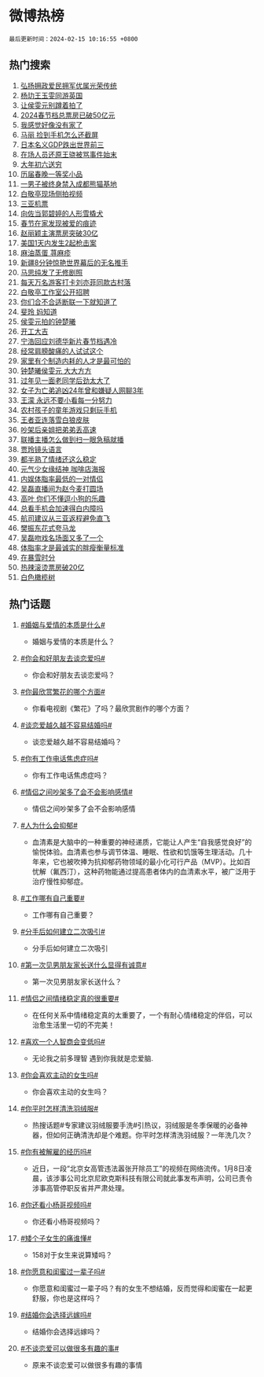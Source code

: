 # 微博热榜

`最后更新时间：2024-02-15 10:16:55 +0800`

## 热门搜索

1. [弘扬拥政爱民拥军优属光荣传统](https://m.weibo.cn/search?containerid=100103type%3D1%26t%3D10%26q%3D%23%E5%BC%98%E6%89%AC%E6%8B%A5%E6%94%BF%E7%88%B1%E6%B0%91%E6%8B%A5%E5%86%9B%E4%BC%98%E5%B1%9E%E5%85%89%E8%8D%A3%E4%BC%A0%E7%BB%9F%23&stream_entry_id=51&isnewpage=1&extparam=seat%3D1%26pos%3D0%26dgr%3D0%26filter_type%3Drealtimehot%26c_type%3D51%26stream_entry_id%3D51%26cate%3D10103%26q%3D%2523%25E5%25BC%2598%25E6%2589%25AC%25E6%258B%25A5%25E6%2594%25BF%25E7%2588%25B1%25E6%25B0%2591%25E6%258B%25A5%25E5%2586%259B%25E4%25BC%2598%25E5%25B1%259E%25E5%2585%2589%25E8%258D%25A3%25E4%25BC%25A0%25E7%25BB%259F%2523%26display_time%3D1707963414%26pre_seqid%3D170796341399600381122)
1. [杨玏王玉雯同游英国](https://m.weibo.cn/search?containerid=100103type%3D1%26t%3D10%26q%3D%23%E6%9D%A8%E7%8E%8F%E7%8E%8B%E7%8E%89%E9%9B%AF%E5%90%8C%E6%B8%B8%E8%8B%B1%E5%9B%BD%23&stream_entry_id=31&isnewpage=1&extparam=seat%3D1%26band_rank%3D1%26filter_type%3Drealtimehot%26c_type%3D31%26realpos%3D1%26cate%3D5001%26lcate%3D5001%26flag%3D1%26dgr%3D0%26q%3D%2523%25E6%259D%25A8%25E7%258E%258F%25E7%258E%258B%25E7%258E%2589%25E9%259B%25AF%25E5%2590%258C%25E6%25B8%25B8%25E8%258B%25B1%25E5%259B%25BD%2523%26stream_entry_id%3D31%26pos%3D0%26display_time%3D1707963414%26pre_seqid%3D170796341399600381122)
1. [让侯雯元别蹲着拍了](https://m.weibo.cn/search?containerid=100103type%3D1%26t%3D10%26q%3D%23%E8%AE%A9%E4%BE%AF%E9%9B%AF%E5%85%83%E5%88%AB%E8%B9%B2%E7%9D%80%E6%8B%8D%E4%BA%86%23&stream_entry_id=31&isnewpage=1&extparam=seat%3D1%26band_rank%3D2%26filter_type%3Drealtimehot%26c_type%3D31%26realpos%3D2%26cate%3D5001%26lcate%3D5001%26flag%3D2%26dgr%3D0%26q%3D%2523%25E8%25AE%25A9%25E4%25BE%25AF%25E9%259B%25AF%25E5%2585%2583%25E5%2588%25AB%25E8%25B9%25B2%25E7%259D%2580%25E6%258B%258D%25E4%25BA%2586%2523%26stream_entry_id%3D31%26pos%3D1%26display_time%3D1707963414%26pre_seqid%3D170796341399600381122)
1. [2024春节档总票房已破50亿元](https://m.weibo.cn/search?containerid=100103type%3D1%26t%3D10%26q%3D%232024%E6%98%A5%E8%8A%82%E6%A1%A3%E6%80%BB%E7%A5%A8%E6%88%BF%E5%B7%B2%E7%A0%B450%E4%BA%BF%E5%85%83%23&stream_entry_id=31&isnewpage=1&extparam=seat%3D1%26band_rank%3D3%26filter_type%3Drealtimehot%26c_type%3D31%26realpos%3D3%26cate%3D5001%26lcate%3D5001%26flag%3D0%26dgr%3D0%26q%3D%25232024%25E6%2598%25A5%25E8%258A%2582%25E6%25A1%25A3%25E6%2580%25BB%25E7%25A5%25A8%25E6%2588%25BF%25E5%25B7%25B2%25E7%25A0%25B450%25E4%25BA%25BF%25E5%2585%2583%2523%26stream_entry_id%3D31%26pos%3D2%26display_time%3D1707963414%26pre_seqid%3D170796341399600381122)
1. [我感觉好像没有家了](https://m.weibo.cn/search?containerid=100103type%3D1%26t%3D10%26q%3D%23%E6%88%91%E6%84%9F%E8%A7%89%E5%A5%BD%E5%83%8F%E6%B2%A1%E6%9C%89%E5%AE%B6%E4%BA%86%23&stream_entry_id=31&isnewpage=1&extparam=seat%3D1%26band_rank%3D4%26filter_type%3Drealtimehot%26c_type%3D31%26realpos%3D4%26cate%3D5001%26lcate%3D5001%26flag%3D1%26dgr%3D0%26q%3D%2523%25E6%2588%2591%25E6%2584%259F%25E8%25A7%2589%25E5%25A5%25BD%25E5%2583%258F%25E6%25B2%25A1%25E6%259C%2589%25E5%25AE%25B6%25E4%25BA%2586%2523%26stream_entry_id%3D31%26pos%3D3%26display_time%3D1707963414%26pre_seqid%3D170796341399600381122)
1. [马丽 捡到手机怎么还截屏](https://m.weibo.cn/search?containerid=100103type%3D1%26t%3D10%26q%3D%E9%A9%AC%E4%B8%BD+%E6%8D%A1%E5%88%B0%E6%89%8B%E6%9C%BA%E6%80%8E%E4%B9%88%E8%BF%98%E6%88%AA%E5%B1%8F&stream_entry_id=31&isnewpage=1&extparam=seat%3D1%26band_rank%3D5%26filter_type%3Drealtimehot%26c_type%3D31%26realpos%3D5%26cate%3D5001%26lcate%3D5001%26flag%3D1%26dgr%3D0%26q%3D%25E9%25A9%25AC%25E4%25B8%25BD%2520%25E6%258D%25A1%25E5%2588%25B0%25E6%2589%258B%25E6%259C%25BA%25E6%2580%258E%25E4%25B9%2588%25E8%25BF%2598%25E6%2588%25AA%25E5%25B1%258F%26stream_entry_id%3D31%26pos%3D4%26display_time%3D1707963414%26pre_seqid%3D170796341399600381122)
1. [日本名义GDP跌出世界前三](https://m.weibo.cn/search?containerid=100103type%3D1%26t%3D10%26q%3D%23%E6%97%A5%E6%9C%AC%E5%90%8D%E4%B9%89GDP%E8%B7%8C%E5%87%BA%E4%B8%96%E7%95%8C%E5%89%8D%E4%B8%89%23&stream_entry_id=31&isnewpage=1&extparam=seat%3D1%26band_rank%3D6%26filter_type%3Drealtimehot%26c_type%3D31%26realpos%3D6%26cate%3D5001%26lcate%3D5001%26flag%3D1%26dgr%3D0%26q%3D%2523%25E6%2597%25A5%25E6%259C%25AC%25E5%2590%258D%25E4%25B9%2589GDP%25E8%25B7%258C%25E5%2587%25BA%25E4%25B8%2596%25E7%2595%258C%25E5%2589%258D%25E4%25B8%2589%2523%26stream_entry_id%3D31%26pos%3D5%26display_time%3D1707963414%26pre_seqid%3D170796341399600381122)
1. [在场人员还原王骁被骂事件始末](https://m.weibo.cn/search?containerid=100103type%3D1%26t%3D10%26q%3D%23%E5%9C%A8%E5%9C%BA%E4%BA%BA%E5%91%98%E8%BF%98%E5%8E%9F%E7%8E%8B%E9%AA%81%E8%A2%AB%E9%AA%82%E4%BA%8B%E4%BB%B6%E5%A7%8B%E6%9C%AB%23&stream_entry_id=31&isnewpage=1&extparam=seat%3D1%26band_rank%3D7%26filter_type%3Drealtimehot%26c_type%3D31%26realpos%3D7%26cate%3D5001%26lcate%3D5001%26flag%3D2%26dgr%3D0%26q%3D%2523%25E5%259C%25A8%25E5%259C%25BA%25E4%25BA%25BA%25E5%2591%2598%25E8%25BF%2598%25E5%258E%259F%25E7%258E%258B%25E9%25AA%2581%25E8%25A2%25AB%25E9%25AA%2582%25E4%25BA%258B%25E4%25BB%25B6%25E5%25A7%258B%25E6%259C%25AB%2523%26stream_entry_id%3D31%26pos%3D6%26display_time%3D1707963414%26pre_seqid%3D170796341399600381122)
1. [大年初六送穷](https://m.weibo.cn/search?containerid=100103type%3D1%26t%3D10%26q%3D%E5%A4%A7%E5%B9%B4%E5%88%9D%E5%85%AD%E9%80%81%E7%A9%B7&stream_entry_id=31&isnewpage=1&extparam=seat%3D1%26band_rank%3D8%26filter_type%3Drealtimehot%26c_type%3D31%26realpos%3D8%26cate%3D5001%26lcate%3D5001%26flag%3D16%26dgr%3D0%26q%3D%25E5%25A4%25A7%25E5%25B9%25B4%25E5%2588%259D%25E5%2585%25AD%25E9%2580%2581%25E7%25A9%25B7%26stream_entry_id%3D31%26pos%3D7%26display_time%3D1707963414%26pre_seqid%3D170796341399600381122)
1. [历届春晚一等奖小品](https://m.weibo.cn/search?containerid=100103type%3D1%26t%3D10%26q%3D%E5%8E%86%E5%B1%8A%E6%98%A5%E6%99%9A%E4%B8%80%E7%AD%89%E5%A5%96%E5%B0%8F%E5%93%81&stream_entry_id=31&isnewpage=1&extparam=seat%3D1%26band_rank%3D9%26filter_type%3Drealtimehot%26c_type%3D31%26realpos%3D9%26cate%3D5001%26lcate%3D5001%26flag%3D1%26dgr%3D0%26q%3D%25E5%258E%2586%25E5%25B1%258A%25E6%2598%25A5%25E6%2599%259A%25E4%25B8%2580%25E7%25AD%2589%25E5%25A5%2596%25E5%25B0%258F%25E5%2593%2581%26stream_entry_id%3D31%26pos%3D8%26display_time%3D1707963414%26pre_seqid%3D170796341399600381122)
1. [一男子被终身禁入成都熊猫基地](https://m.weibo.cn/search?containerid=100103type%3D1%26t%3D10%26q%3D%23%E4%B8%80%E7%94%B7%E5%AD%90%E8%A2%AB%E7%BB%88%E8%BA%AB%E7%A6%81%E5%85%A5%E6%88%90%E9%83%BD%E7%86%8A%E7%8C%AB%E5%9F%BA%E5%9C%B0%23&stream_entry_id=31&isnewpage=1&extparam=seat%3D1%26band_rank%3D10%26filter_type%3Drealtimehot%26c_type%3D31%26realpos%3D10%26cate%3D5001%26lcate%3D5001%26flag%3D2%26dgr%3D0%26q%3D%2523%25E4%25B8%2580%25E7%2594%25B7%25E5%25AD%2590%25E8%25A2%25AB%25E7%25BB%2588%25E8%25BA%25AB%25E7%25A6%2581%25E5%2585%25A5%25E6%2588%2590%25E9%2583%25BD%25E7%2586%258A%25E7%258C%25AB%25E5%259F%25BA%25E5%259C%25B0%2523%26stream_entry_id%3D31%26pos%3D9%26display_time%3D1707963414%26pre_seqid%3D170796341399600381122)
1. [白敬亭现场侧拍视频](https://m.weibo.cn/search?containerid=100103type%3D1%26t%3D10%26q%3D%E7%99%BD%E6%95%AC%E4%BA%AD%E7%8E%B0%E5%9C%BA%E4%BE%A7%E6%8B%8D%E8%A7%86%E9%A2%91&stream_entry_id=31&isnewpage=1&extparam=seat%3D1%26band_rank%3D11%26filter_type%3Drealtimehot%26c_type%3D31%26realpos%3D11%26cate%3D5001%26lcate%3D5001%26flag%3D2%26dgr%3D0%26q%3D%25E7%2599%25BD%25E6%2595%25AC%25E4%25BA%25AD%25E7%258E%25B0%25E5%259C%25BA%25E4%25BE%25A7%25E6%258B%258D%25E8%25A7%2586%25E9%25A2%2591%26stream_entry_id%3D31%26pos%3D10%26display_time%3D1707963414%26pre_seqid%3D170796341399600381122)
1. [三亚机票](https://m.weibo.cn/search?containerid=100103type%3D1%26t%3D10%26q%3D%E4%B8%89%E4%BA%9A%E6%9C%BA%E7%A5%A8&stream_entry_id=31&isnewpage=1&extparam=seat%3D1%26band_rank%3D12%26filter_type%3Drealtimehot%26c_type%3D31%26realpos%3D12%26cate%3D5001%26lcate%3D5001%26flag%3D0%26dgr%3D0%26q%3D%25E4%25B8%2589%25E4%25BA%259A%25E6%259C%25BA%25E7%25A5%25A8%26stream_entry_id%3D31%26pos%3D11%26display_time%3D1707963414%26pre_seqid%3D170796341399600381122)
1. [向佐当郭碧婷的人形雪橇犬](https://m.weibo.cn/search?containerid=100103type%3D1%26t%3D10%26q%3D%23%E5%90%91%E4%BD%90%E5%BD%93%E9%83%AD%E7%A2%A7%E5%A9%B7%E7%9A%84%E4%BA%BA%E5%BD%A2%E9%9B%AA%E6%A9%87%E7%8A%AC%23&stream_entry_id=31&isnewpage=1&extparam=seat%3D1%26band_rank%3D13%26filter_type%3Drealtimehot%26c_type%3D31%26realpos%3D13%26cate%3D5001%26lcate%3D5001%26flag%3D1%26dgr%3D0%26q%3D%2523%25E5%2590%2591%25E4%25BD%2590%25E5%25BD%2593%25E9%2583%25AD%25E7%25A2%25A7%25E5%25A9%25B7%25E7%259A%2584%25E4%25BA%25BA%25E5%25BD%25A2%25E9%259B%25AA%25E6%25A9%2587%25E7%258A%25AC%2523%26stream_entry_id%3D31%26pos%3D12%26display_time%3D1707963414%26pre_seqid%3D170796341399600381122)
1. [春节在家发现被爱的痕迹](https://m.weibo.cn/search?containerid=100103type%3D1%26t%3D10%26q%3D%23%E6%98%A5%E8%8A%82%E5%9C%A8%E5%AE%B6%E5%8F%91%E7%8E%B0%E8%A2%AB%E7%88%B1%E7%9A%84%E7%97%95%E8%BF%B9%23&stream_entry_id=31&isnewpage=1&extparam=seat%3D1%26band_rank%3D14%26filter_type%3Drealtimehot%26c_type%3D31%26realpos%3D14%26cate%3D5001%26lcate%3D5001%26flag%3D1%26dgr%3D0%26q%3D%2523%25E6%2598%25A5%25E8%258A%2582%25E5%259C%25A8%25E5%25AE%25B6%25E5%258F%2591%25E7%258E%25B0%25E8%25A2%25AB%25E7%2588%25B1%25E7%259A%2584%25E7%2597%2595%25E8%25BF%25B9%2523%26stream_entry_id%3D31%26pos%3D13%26display_time%3D1707963414%26pre_seqid%3D170796341399600381122)
1. [赵丽颖主演票房突破30亿](https://m.weibo.cn/search?containerid=100103type%3D1%26t%3D10%26q%3D%23%E8%B5%B5%E4%B8%BD%E9%A2%96%E4%B8%BB%E6%BC%94%E7%A5%A8%E6%88%BF%E7%AA%81%E7%A0%B430%E4%BA%BF%23&stream_entry_id=31&isnewpage=1&extparam=seat%3D1%26band_rank%3D15%26filter_type%3Drealtimehot%26c_type%3D31%26realpos%3D15%26cate%3D5001%26lcate%3D5001%26flag%3D0%26dgr%3D0%26q%3D%2523%25E8%25B5%25B5%25E4%25B8%25BD%25E9%25A2%2596%25E4%25B8%25BB%25E6%25BC%2594%25E7%25A5%25A8%25E6%2588%25BF%25E7%25AA%2581%25E7%25A0%25B430%25E4%25BA%25BF%2523%26stream_entry_id%3D31%26pos%3D14%26display_time%3D1707963414%26pre_seqid%3D170796341399600381122)
1. [美国1天内发生2起枪击案](https://m.weibo.cn/search?containerid=100103type%3D1%26t%3D10%26q%3D%23%E7%BE%8E%E5%9B%BD1%E5%A4%A9%E5%86%85%E5%8F%91%E7%94%9F2%E8%B5%B7%E6%9E%AA%E5%87%BB%E6%A1%88%23&stream_entry_id=31&isnewpage=1&extparam=seat%3D1%26band_rank%3D16%26filter_type%3Drealtimehot%26c_type%3D31%26realpos%3D16%26cate%3D5001%26lcate%3D5001%26flag%3D0%26dgr%3D0%26q%3D%2523%25E7%25BE%258E%25E5%259B%25BD1%25E5%25A4%25A9%25E5%2586%2585%25E5%258F%2591%25E7%2594%259F2%25E8%25B5%25B7%25E6%259E%25AA%25E5%2587%25BB%25E6%25A1%2588%2523%26stream_entry_id%3D31%26pos%3D15%26display_time%3D1707963414%26pre_seqid%3D170796341399600381122)
1. [麻油蒸蛋 荨麻疹](https://m.weibo.cn/search?containerid=100103type%3D1%26t%3D10%26q%3D%E9%BA%BB%E6%B2%B9%E8%92%B8%E8%9B%8B+%E8%8D%A8%E9%BA%BB%E7%96%B9&stream_entry_id=31&isnewpage=1&extparam=seat%3D1%26band_rank%3D17%26filter_type%3Drealtimehot%26c_type%3D31%26realpos%3D17%26cate%3D5001%26lcate%3D5001%26flag%3D0%26dgr%3D0%26q%3D%25E9%25BA%25BB%25E6%25B2%25B9%25E8%2592%25B8%25E8%259B%258B%2520%25E8%258D%25A8%25E9%25BA%25BB%25E7%2596%25B9%26stream_entry_id%3D31%26pos%3D16%26display_time%3D1707963414%26pre_seqid%3D170796341399600381122)
1. [新疆8分钟惊艳世界幕后的无名推手](https://m.weibo.cn/search?containerid=100103type%3D1%26t%3D10%26q%3D%23%E6%96%B0%E7%96%868%E5%88%86%E9%92%9F%E6%83%8A%E8%89%B3%E4%B8%96%E7%95%8C%E5%B9%95%E5%90%8E%E7%9A%84%E6%97%A0%E5%90%8D%E6%8E%A8%E6%89%8B%23&stream_entry_id=31&isnewpage=1&extparam=seat%3D1%26band_rank%3D18%26filter_type%3Drealtimehot%26c_type%3D31%26realpos%3D18%26cate%3D5001%26lcate%3D5001%26flag%3D0%26dgr%3D0%26q%3D%2523%25E6%2596%25B0%25E7%2596%25868%25E5%2588%2586%25E9%2592%259F%25E6%2583%258A%25E8%2589%25B3%25E4%25B8%2596%25E7%2595%258C%25E5%25B9%2595%25E5%2590%258E%25E7%259A%2584%25E6%2597%25A0%25E5%2590%258D%25E6%258E%25A8%25E6%2589%258B%2523%26stream_entry_id%3D31%26pos%3D17%26display_time%3D1707963414%26pre_seqid%3D170796341399600381122)
1. [马思纯发了无修剧照](https://m.weibo.cn/search?containerid=100103type%3D1%26t%3D10%26q%3D%23%E9%A9%AC%E6%80%9D%E7%BA%AF%E5%8F%91%E4%BA%86%E6%97%A0%E4%BF%AE%E5%89%A7%E7%85%A7%23&stream_entry_id=31&isnewpage=1&extparam=seat%3D1%26band_rank%3D19%26filter_type%3Drealtimehot%26c_type%3D31%26realpos%3D19%26cate%3D5001%26lcate%3D5001%26flag%3D0%26dgr%3D0%26q%3D%2523%25E9%25A9%25AC%25E6%2580%259D%25E7%25BA%25AF%25E5%258F%2591%25E4%25BA%2586%25E6%2597%25A0%25E4%25BF%25AE%25E5%2589%25A7%25E7%2585%25A7%2523%26stream_entry_id%3D31%26pos%3D18%26display_time%3D1707963414%26pre_seqid%3D170796341399600381122)
1. [每天万名游客打卡刘亦菲同款古村落](https://m.weibo.cn/search?containerid=100103type%3D1%26t%3D10%26q%3D%23%E6%AF%8F%E5%A4%A9%E4%B8%87%E5%90%8D%E6%B8%B8%E5%AE%A2%E6%89%93%E5%8D%A1%E5%88%98%E4%BA%A6%E8%8F%B2%E5%90%8C%E6%AC%BE%E5%8F%A4%E6%9D%91%E8%90%BD%23&stream_entry_id=31&isnewpage=1&extparam=seat%3D1%26band_rank%3D20%26filter_type%3Drealtimehot%26c_type%3D31%26realpos%3D20%26cate%3D5001%26lcate%3D5001%26flag%3D0%26dgr%3D0%26q%3D%2523%25E6%25AF%258F%25E5%25A4%25A9%25E4%25B8%2587%25E5%2590%258D%25E6%25B8%25B8%25E5%25AE%25A2%25E6%2589%2593%25E5%258D%25A1%25E5%2588%2598%25E4%25BA%25A6%25E8%258F%25B2%25E5%2590%258C%25E6%25AC%25BE%25E5%258F%25A4%25E6%259D%2591%25E8%2590%25BD%2523%26stream_entry_id%3D31%26pos%3D19%26display_time%3D1707963414%26pre_seqid%3D170796341399600381122)
1. [白敬亭工作室公开招聘](https://m.weibo.cn/search?containerid=100103type%3D1%26t%3D10%26q%3D%23%E7%99%BD%E6%95%AC%E4%BA%AD%E5%B7%A5%E4%BD%9C%E5%AE%A4%E5%85%AC%E5%BC%80%E6%8B%9B%E8%81%98%23&stream_entry_id=31&isnewpage=1&extparam=seat%3D1%26band_rank%3D21%26filter_type%3Drealtimehot%26c_type%3D31%26realpos%3D21%26cate%3D5001%26lcate%3D5001%26flag%3D1%26dgr%3D0%26q%3D%2523%25E7%2599%25BD%25E6%2595%25AC%25E4%25BA%25AD%25E5%25B7%25A5%25E4%25BD%259C%25E5%25AE%25A4%25E5%2585%25AC%25E5%25BC%2580%25E6%258B%259B%25E8%2581%2598%2523%26stream_entry_id%3D31%26pos%3D20%26display_time%3D1707963414%26pre_seqid%3D170796341399600381122)
1. [你们合不合适断联一下就知道了](https://m.weibo.cn/search?containerid=100103type%3D1%26t%3D10%26q%3D%E4%BD%A0%E4%BB%AC%E5%90%88%E4%B8%8D%E5%90%88%E9%80%82%E6%96%AD%E8%81%94%E4%B8%80%E4%B8%8B%E5%B0%B1%E7%9F%A5%E9%81%93%E4%BA%86&stream_entry_id=31&isnewpage=1&extparam=seat%3D1%26band_rank%3D22%26filter_type%3Drealtimehot%26c_type%3D31%26realpos%3D22%26cate%3D5001%26lcate%3D5001%26flag%3D1%26dgr%3D0%26q%3D%25E4%25BD%25A0%25E4%25BB%25AC%25E5%2590%2588%25E4%25B8%258D%25E5%2590%2588%25E9%2580%2582%25E6%2596%25AD%25E8%2581%2594%25E4%25B8%2580%25E4%25B8%258B%25E5%25B0%25B1%25E7%259F%25A5%25E9%2581%2593%25E4%25BA%2586%26stream_entry_id%3D31%26pos%3D21%26display_time%3D1707963414%26pre_seqid%3D170796341399600381122)
1. [斐玲 妈知道](https://m.weibo.cn/search?containerid=100103type%3D1%26t%3D10%26q%3D%E6%96%90%E7%8E%B2+%E5%A6%88%E7%9F%A5%E9%81%93&stream_entry_id=31&isnewpage=1&extparam=seat%3D1%26band_rank%3D23%26filter_type%3Drealtimehot%26c_type%3D31%26realpos%3D23%26cate%3D5001%26lcate%3D5001%26flag%3D0%26dgr%3D0%26q%3D%25E6%2596%2590%25E7%258E%25B2%2520%25E5%25A6%2588%25E7%259F%25A5%25E9%2581%2593%26stream_entry_id%3D31%26pos%3D22%26display_time%3D1707963414%26pre_seqid%3D170796341399600381122)
1. [侯雯元拍的钟楚曦](https://m.weibo.cn/search?containerid=100103type%3D1%26t%3D10%26q%3D%23%E4%BE%AF%E9%9B%AF%E5%85%83%E6%8B%8D%E7%9A%84%E9%92%9F%E6%A5%9A%E6%9B%A6%23&stream_entry_id=31&isnewpage=1&extparam=seat%3D1%26band_rank%3D24%26filter_type%3Drealtimehot%26c_type%3D31%26realpos%3D24%26cate%3D5001%26lcate%3D5001%26flag%3D0%26dgr%3D0%26q%3D%2523%25E4%25BE%25AF%25E9%259B%25AF%25E5%2585%2583%25E6%258B%258D%25E7%259A%2584%25E9%2592%259F%25E6%25A5%259A%25E6%259B%25A6%2523%26stream_entry_id%3D31%26pos%3D23%26display_time%3D1707963414%26pre_seqid%3D170796341399600381122)
1. [开工大吉](https://m.weibo.cn/search?containerid=100103type%3D1%26t%3D10%26q%3D%E5%BC%80%E5%B7%A5%E5%A4%A7%E5%90%89&stream_entry_id=31&isnewpage=1&extparam=seat%3D1%26band_rank%3D25%26filter_type%3Drealtimehot%26c_type%3D31%26realpos%3D25%26cate%3D5001%26lcate%3D5001%26flag%3D1%26dgr%3D0%26q%3D%25E5%25BC%2580%25E5%25B7%25A5%25E5%25A4%25A7%25E5%2590%2589%26stream_entry_id%3D31%26pos%3D24%26display_time%3D1707963414%26pre_seqid%3D170796341399600381122)
1. [宁浩回应刘德华新片春节档遇冷](https://m.weibo.cn/search?containerid=100103type%3D1%26t%3D10%26q%3D%23%E5%AE%81%E6%B5%A9%E5%9B%9E%E5%BA%94%E5%88%98%E5%BE%B7%E5%8D%8E%E6%96%B0%E7%89%87%E6%98%A5%E8%8A%82%E6%A1%A3%E9%81%87%E5%86%B7%23&stream_entry_id=31&isnewpage=1&extparam=seat%3D1%26band_rank%3D26%26filter_type%3Drealtimehot%26c_type%3D31%26realpos%3D26%26cate%3D5001%26lcate%3D5001%26flag%3D0%26dgr%3D0%26q%3D%2523%25E5%25AE%2581%25E6%25B5%25A9%25E5%259B%259E%25E5%25BA%2594%25E5%2588%2598%25E5%25BE%25B7%25E5%258D%258E%25E6%2596%25B0%25E7%2589%2587%25E6%2598%25A5%25E8%258A%2582%25E6%25A1%25A3%25E9%2581%2587%25E5%2586%25B7%2523%26stream_entry_id%3D31%26pos%3D25%26display_time%3D1707963414%26pre_seqid%3D170796341399600381122)
1. [经常肩膀酸痛的人试试这个](https://m.weibo.cn/search?containerid=100103type%3D1%26t%3D10%26q%3D%E7%BB%8F%E5%B8%B8%E8%82%A9%E8%86%80%E9%85%B8%E7%97%9B%E7%9A%84%E4%BA%BA%E8%AF%95%E8%AF%95%E8%BF%99%E4%B8%AA&stream_entry_id=31&isnewpage=1&extparam=seat%3D1%26band_rank%3D27%26filter_type%3Drealtimehot%26c_type%3D31%26realpos%3D27%26cate%3D5001%26lcate%3D5001%26flag%3D1%26dgr%3D0%26q%3D%25E7%25BB%258F%25E5%25B8%25B8%25E8%2582%25A9%25E8%2586%2580%25E9%2585%25B8%25E7%2597%259B%25E7%259A%2584%25E4%25BA%25BA%25E8%25AF%2595%25E8%25AF%2595%25E8%25BF%2599%25E4%25B8%25AA%26stream_entry_id%3D31%26pos%3D26%26display_time%3D1707963414%26pre_seqid%3D170796341399600381122)
1. [家里有个制造内耗的人才是最可怕的](https://m.weibo.cn/search?containerid=100103type%3D1%26t%3D10%26q%3D%E5%AE%B6%E9%87%8C%E6%9C%89%E4%B8%AA%E5%88%B6%E9%80%A0%E5%86%85%E8%80%97%E7%9A%84%E4%BA%BA%E6%89%8D%E6%98%AF%E6%9C%80%E5%8F%AF%E6%80%95%E7%9A%84&stream_entry_id=31&isnewpage=1&extparam=seat%3D1%26band_rank%3D28%26filter_type%3Drealtimehot%26c_type%3D31%26realpos%3D28%26cate%3D5001%26lcate%3D5001%26flag%3D0%26dgr%3D0%26q%3D%25E5%25AE%25B6%25E9%2587%258C%25E6%259C%2589%25E4%25B8%25AA%25E5%2588%25B6%25E9%2580%25A0%25E5%2586%2585%25E8%2580%2597%25E7%259A%2584%25E4%25BA%25BA%25E6%2589%258D%25E6%2598%25AF%25E6%259C%2580%25E5%258F%25AF%25E6%2580%2595%25E7%259A%2584%26stream_entry_id%3D31%26pos%3D27%26display_time%3D1707963414%26pre_seqid%3D170796341399600381122)
1. [钟楚曦侯雯元 大大方方](https://m.weibo.cn/search?containerid=100103type%3D1%26t%3D10%26q%3D%E9%92%9F%E6%A5%9A%E6%9B%A6%E4%BE%AF%E9%9B%AF%E5%85%83+%E5%A4%A7%E5%A4%A7%E6%96%B9%E6%96%B9&stream_entry_id=31&isnewpage=1&extparam=seat%3D1%26band_rank%3D29%26filter_type%3Drealtimehot%26c_type%3D31%26realpos%3D29%26cate%3D5001%26lcate%3D5001%26flag%3D0%26dgr%3D0%26q%3D%25E9%2592%259F%25E6%25A5%259A%25E6%259B%25A6%25E4%25BE%25AF%25E9%259B%25AF%25E5%2585%2583%2520%25E5%25A4%25A7%25E5%25A4%25A7%25E6%2596%25B9%25E6%2596%25B9%26stream_entry_id%3D31%26pos%3D28%26display_time%3D1707963414%26pre_seqid%3D170796341399600381122)
1. [过年见一面老同学后劲太大了](https://m.weibo.cn/search?containerid=100103type%3D1%26t%3D10%26q%3D%23%E8%BF%87%E5%B9%B4%E8%A7%81%E4%B8%80%E9%9D%A2%E8%80%81%E5%90%8C%E5%AD%A6%E5%90%8E%E5%8A%B2%E5%A4%AA%E5%A4%A7%E4%BA%86%23&stream_entry_id=31&isnewpage=1&extparam=seat%3D1%26band_rank%3D30%26filter_type%3Drealtimehot%26c_type%3D31%26realpos%3D30%26cate%3D5001%26lcate%3D5001%26flag%3D0%26dgr%3D0%26q%3D%2523%25E8%25BF%2587%25E5%25B9%25B4%25E8%25A7%2581%25E4%25B8%2580%25E9%259D%25A2%25E8%2580%2581%25E5%2590%258C%25E5%25AD%25A6%25E5%2590%258E%25E5%258A%25B2%25E5%25A4%25AA%25E5%25A4%25A7%25E4%25BA%2586%2523%26stream_entry_id%3D31%26pos%3D29%26display_time%3D1707963414%26pre_seqid%3D170796341399600381122)
1. [女子为亡弟追凶24年曾和嫌疑人网聊3年](https://m.weibo.cn/search?containerid=100103type%3D1%26t%3D10%26q%3D%23%E5%A5%B3%E5%AD%90%E4%B8%BA%E4%BA%A1%E5%BC%9F%E8%BF%BD%E5%87%B624%E5%B9%B4%E6%9B%BE%E5%92%8C%E5%AB%8C%E7%96%91%E4%BA%BA%E7%BD%91%E8%81%8A3%E5%B9%B4%23&stream_entry_id=31&isnewpage=1&extparam=seat%3D1%26band_rank%3D31%26filter_type%3Drealtimehot%26c_type%3D31%26realpos%3D31%26cate%3D5001%26lcate%3D5001%26flag%3D1%26dgr%3D0%26q%3D%2523%25E5%25A5%25B3%25E5%25AD%2590%25E4%25B8%25BA%25E4%25BA%25A1%25E5%25BC%259F%25E8%25BF%25BD%25E5%2587%25B624%25E5%25B9%25B4%25E6%259B%25BE%25E5%2592%258C%25E5%25AB%258C%25E7%2596%2591%25E4%25BA%25BA%25E7%25BD%2591%25E8%2581%258A3%25E5%25B9%25B4%2523%26stream_entry_id%3D31%26pos%3D30%26display_time%3D1707963414%26pre_seqid%3D170796341399600381122)
1. [王濛 永远不要小看每一分努力](https://m.weibo.cn/search?containerid=100103type%3D1%26t%3D10%26q%3D%E7%8E%8B%E6%BF%9B+%E6%B0%B8%E8%BF%9C%E4%B8%8D%E8%A6%81%E5%B0%8F%E7%9C%8B%E6%AF%8F%E4%B8%80%E5%88%86%E5%8A%AA%E5%8A%9B&stream_entry_id=31&isnewpage=1&extparam=seat%3D1%26band_rank%3D32%26filter_type%3Drealtimehot%26c_type%3D31%26realpos%3D32%26cate%3D5001%26lcate%3D5001%26flag%3D0%26dgr%3D0%26q%3D%25E7%258E%258B%25E6%25BF%259B%2520%25E6%25B0%25B8%25E8%25BF%259C%25E4%25B8%258D%25E8%25A6%2581%25E5%25B0%258F%25E7%259C%258B%25E6%25AF%258F%25E4%25B8%2580%25E5%2588%2586%25E5%258A%25AA%25E5%258A%259B%26stream_entry_id%3D31%26pos%3D31%26display_time%3D1707963414%26pre_seqid%3D170796341399600381122)
1. [农村孩子的童年游戏只剩玩手机](https://m.weibo.cn/search?containerid=100103type%3D1%26t%3D10%26q%3D%23%E5%86%9C%E6%9D%91%E5%AD%A9%E5%AD%90%E7%9A%84%E7%AB%A5%E5%B9%B4%E6%B8%B8%E6%88%8F%E5%8F%AA%E5%89%A9%E7%8E%A9%E6%89%8B%E6%9C%BA%23&stream_entry_id=31&isnewpage=1&extparam=seat%3D1%26band_rank%3D33%26filter_type%3Drealtimehot%26c_type%3D31%26realpos%3D33%26cate%3D5001%26lcate%3D5001%26flag%3D1%26dgr%3D0%26q%3D%2523%25E5%2586%259C%25E6%259D%2591%25E5%25AD%25A9%25E5%25AD%2590%25E7%259A%2584%25E7%25AB%25A5%25E5%25B9%25B4%25E6%25B8%25B8%25E6%2588%258F%25E5%258F%25AA%25E5%2589%25A9%25E7%258E%25A9%25E6%2589%258B%25E6%259C%25BA%2523%26stream_entry_id%3D31%26pos%3D32%26display_time%3D1707963414%26pre_seqid%3D170796341399600381122)
1. [王者亚连落雪白狼皮肤](https://m.weibo.cn/search?containerid=100103type%3D1%26t%3D10%26q%3D%23%E7%8E%8B%E8%80%85%E4%BA%9A%E8%BF%9E%E8%90%BD%E9%9B%AA%E7%99%BD%E7%8B%BC%E7%9A%AE%E8%82%A4%23&stream_entry_id=31&isnewpage=1&extparam=seat%3D1%26band_rank%3D34%26filter_type%3Drealtimehot%26c_type%3D31%26realpos%3D34%26cate%3D5001%26lcate%3D5001%26flag%3D1%26dgr%3D0%26q%3D%2523%25E7%258E%258B%25E8%2580%2585%25E4%25BA%259A%25E8%25BF%259E%25E8%2590%25BD%25E9%259B%25AA%25E7%2599%25BD%25E7%258B%25BC%25E7%259A%25AE%25E8%2582%25A4%2523%26stream_entry_id%3D31%26pos%3D33%26display_time%3D1707963414%26pre_seqid%3D170796341399600381122)
1. [吵架后亲姐把弟弟丢高速](https://m.weibo.cn/search?containerid=100103type%3D1%26t%3D10%26q%3D%23%E5%90%B5%E6%9E%B6%E5%90%8E%E4%BA%B2%E5%A7%90%E6%8A%8A%E5%BC%9F%E5%BC%9F%E4%B8%A2%E9%AB%98%E9%80%9F%23&stream_entry_id=31&isnewpage=1&extparam=seat%3D1%26band_rank%3D35%26filter_type%3Drealtimehot%26c_type%3D31%26realpos%3D35%26cate%3D5001%26lcate%3D5001%26flag%3D0%26dgr%3D0%26q%3D%2523%25E5%2590%25B5%25E6%259E%25B6%25E5%2590%258E%25E4%25BA%25B2%25E5%25A7%2590%25E6%258A%258A%25E5%25BC%259F%25E5%25BC%259F%25E4%25B8%25A2%25E9%25AB%2598%25E9%2580%259F%2523%26stream_entry_id%3D31%26pos%3D34%26display_time%3D1707963414%26pre_seqid%3D170796341399600381122)
1. [联播主播怎么做到扫一眼急稿就播](https://m.weibo.cn/search?containerid=100103type%3D1%26t%3D10%26q%3D%23%E8%81%94%E6%92%AD%E4%B8%BB%E6%92%AD%E6%80%8E%E4%B9%88%E5%81%9A%E5%88%B0%E6%89%AB%E4%B8%80%E7%9C%BC%E6%80%A5%E7%A8%BF%E5%B0%B1%E6%92%AD%23&stream_entry_id=31&isnewpage=1&extparam=seat%3D1%26band_rank%3D36%26filter_type%3Drealtimehot%26c_type%3D31%26realpos%3D36%26cate%3D5001%26lcate%3D5001%26flag%3D32768%26dgr%3D0%26q%3D%2523%25E8%2581%2594%25E6%2592%25AD%25E4%25B8%25BB%25E6%2592%25AD%25E6%2580%258E%25E4%25B9%2588%25E5%2581%259A%25E5%2588%25B0%25E6%2589%25AB%25E4%25B8%2580%25E7%259C%25BC%25E6%2580%25A5%25E7%25A8%25BF%25E5%25B0%25B1%25E6%2592%25AD%2523%26stream_entry_id%3D31%26pos%3D35%26display_time%3D1707963414%26pre_seqid%3D170796341399600381122)
1. [贾玲镜头语言](https://m.weibo.cn/search?containerid=100103type%3D1%26t%3D10%26q%3D%E8%B4%BE%E7%8E%B2%E9%95%9C%E5%A4%B4%E8%AF%AD%E8%A8%80&stream_entry_id=31&isnewpage=1&extparam=seat%3D1%26band_rank%3D37%26filter_type%3Drealtimehot%26c_type%3D31%26realpos%3D37%26cate%3D5001%26lcate%3D5001%26flag%3D0%26dgr%3D0%26q%3D%25E8%25B4%25BE%25E7%258E%25B2%25E9%2595%259C%25E5%25A4%25B4%25E8%25AF%25AD%25E8%25A8%2580%26stream_entry_id%3D31%26pos%3D36%26display_time%3D1707963414%26pre_seqid%3D170796341399600381122)
1. [都半熟了情绪还这么稳定](https://m.weibo.cn/search?containerid=100103type%3D1%26t%3D10%26q%3D%E9%83%BD%E5%8D%8A%E7%86%9F%E4%BA%86%E6%83%85%E7%BB%AA%E8%BF%98%E8%BF%99%E4%B9%88%E7%A8%B3%E5%AE%9A&stream_entry_id=31&isnewpage=1&extparam=seat%3D1%26band_rank%3D38%26filter_type%3Drealtimehot%26c_type%3D31%26realpos%3D38%26cate%3D5001%26lcate%3D5001%26flag%3D0%26dgr%3D0%26q%3D%25E9%2583%25BD%25E5%258D%258A%25E7%2586%259F%25E4%25BA%2586%25E6%2583%2585%25E7%25BB%25AA%25E8%25BF%2598%25E8%25BF%2599%25E4%25B9%2588%25E7%25A8%25B3%25E5%25AE%259A%26stream_entry_id%3D31%26pos%3D37%26display_time%3D1707963414%26pre_seqid%3D170796341399600381122)
1. [元气少女缘结神 咖啡店海报](https://m.weibo.cn/search?containerid=100103type%3D1%26t%3D10%26q%3D%E5%85%83%E6%B0%94%E5%B0%91%E5%A5%B3%E7%BC%98%E7%BB%93%E7%A5%9E+%E5%92%96%E5%95%A1%E5%BA%97%E6%B5%B7%E6%8A%A5&stream_entry_id=31&isnewpage=1&extparam=seat%3D1%26band_rank%3D39%26filter_type%3Drealtimehot%26c_type%3D31%26realpos%3D39%26cate%3D5001%26lcate%3D5001%26flag%3D1%26dgr%3D0%26q%3D%25E5%2585%2583%25E6%25B0%2594%25E5%25B0%2591%25E5%25A5%25B3%25E7%25BC%2598%25E7%25BB%2593%25E7%25A5%259E%2520%25E5%2592%2596%25E5%2595%25A1%25E5%25BA%2597%25E6%25B5%25B7%25E6%258A%25A5%26stream_entry_id%3D31%26pos%3D38%26display_time%3D1707963414%26pre_seqid%3D170796341399600381122)
1. [内娱体脂率最低的一对情侣](https://m.weibo.cn/search?containerid=100103type%3D1%26t%3D10%26q%3D%23%E5%86%85%E5%A8%B1%E4%BD%93%E8%84%82%E7%8E%87%E6%9C%80%E4%BD%8E%E7%9A%84%E4%B8%80%E5%AF%B9%E6%83%85%E4%BE%A3%23&stream_entry_id=31&isnewpage=1&extparam=seat%3D1%26band_rank%3D40%26filter_type%3Drealtimehot%26c_type%3D31%26realpos%3D40%26cate%3D5001%26lcate%3D5001%26flag%3D0%26dgr%3D0%26q%3D%2523%25E5%2586%2585%25E5%25A8%25B1%25E4%25BD%2593%25E8%2584%2582%25E7%258E%2587%25E6%259C%2580%25E4%25BD%258E%25E7%259A%2584%25E4%25B8%2580%25E5%25AF%25B9%25E6%2583%2585%25E4%25BE%25A3%2523%26stream_entry_id%3D31%26pos%3D39%26display_time%3D1707963414%26pre_seqid%3D170796341399600381122)
1. [吴磊直播间为赵今麦打圆场](https://m.weibo.cn/search?containerid=100103type%3D1%26t%3D10%26q%3D%23%E5%90%B4%E7%A3%8A%E7%9B%B4%E6%92%AD%E9%97%B4%E4%B8%BA%E8%B5%B5%E4%BB%8A%E9%BA%A6%E6%89%93%E5%9C%86%E5%9C%BA%23&stream_entry_id=31&isnewpage=1&extparam=seat%3D1%26band_rank%3D41%26filter_type%3Drealtimehot%26c_type%3D31%26realpos%3D41%26cate%3D5001%26lcate%3D5001%26flag%3D0%26dgr%3D0%26q%3D%2523%25E5%2590%25B4%25E7%25A3%258A%25E7%259B%25B4%25E6%2592%25AD%25E9%2597%25B4%25E4%25B8%25BA%25E8%25B5%25B5%25E4%25BB%258A%25E9%25BA%25A6%25E6%2589%2593%25E5%259C%2586%25E5%259C%25BA%2523%26stream_entry_id%3D31%26pos%3D40%26display_time%3D1707963414%26pre_seqid%3D170796341399600381122)
1. [高叶 你们不懂逗小狗的乐趣](https://m.weibo.cn/search?containerid=100103type%3D1%26t%3D10%26q%3D%E9%AB%98%E5%8F%B6+%E4%BD%A0%E4%BB%AC%E4%B8%8D%E6%87%82%E9%80%97%E5%B0%8F%E7%8B%97%E7%9A%84%E4%B9%90%E8%B6%A3&stream_entry_id=31&isnewpage=1&extparam=seat%3D1%26band_rank%3D42%26filter_type%3Drealtimehot%26c_type%3D31%26realpos%3D42%26cate%3D5001%26lcate%3D5001%26flag%3D0%26dgr%3D0%26q%3D%25E9%25AB%2598%25E5%258F%25B6%2520%25E4%25BD%25A0%25E4%25BB%25AC%25E4%25B8%258D%25E6%2587%2582%25E9%2580%2597%25E5%25B0%258F%25E7%258B%2597%25E7%259A%2584%25E4%25B9%2590%25E8%25B6%25A3%26stream_entry_id%3D31%26pos%3D41%26display_time%3D1707963414%26pre_seqid%3D170796341399600381122)
1. [总看手机会加速得白内障吗](https://m.weibo.cn/search?containerid=100103type%3D1%26t%3D10%26q%3D%23%E6%80%BB%E7%9C%8B%E6%89%8B%E6%9C%BA%E4%BC%9A%E5%8A%A0%E9%80%9F%E5%BE%97%E7%99%BD%E5%86%85%E9%9A%9C%E5%90%97%23&stream_entry_id=31&isnewpage=1&extparam=seat%3D1%26band_rank%3D43%26filter_type%3Drealtimehot%26c_type%3D31%26realpos%3D43%26cate%3D5001%26lcate%3D5001%26flag%3D1%26dgr%3D0%26q%3D%2523%25E6%2580%25BB%25E7%259C%258B%25E6%2589%258B%25E6%259C%25BA%25E4%25BC%259A%25E5%258A%25A0%25E9%2580%259F%25E5%25BE%2597%25E7%2599%25BD%25E5%2586%2585%25E9%259A%259C%25E5%2590%2597%2523%26stream_entry_id%3D31%26pos%3D42%26display_time%3D1707963414%26pre_seqid%3D170796341399600381122)
1. [航司建议从三亚返程避免直飞](https://m.weibo.cn/search?containerid=100103type%3D1%26t%3D10%26q%3D%23%E8%88%AA%E5%8F%B8%E5%BB%BA%E8%AE%AE%E4%BB%8E%E4%B8%89%E4%BA%9A%E8%BF%94%E7%A8%8B%E9%81%BF%E5%85%8D%E7%9B%B4%E9%A3%9E%23&stream_entry_id=31&isnewpage=1&extparam=seat%3D1%26band_rank%3D44%26filter_type%3Drealtimehot%26c_type%3D31%26realpos%3D44%26cate%3D5001%26lcate%3D5001%26flag%3D0%26dgr%3D0%26q%3D%2523%25E8%2588%25AA%25E5%258F%25B8%25E5%25BB%25BA%25E8%25AE%25AE%25E4%25BB%258E%25E4%25B8%2589%25E4%25BA%259A%25E8%25BF%2594%25E7%25A8%258B%25E9%2581%25BF%25E5%2585%258D%25E7%259B%25B4%25E9%25A3%259E%2523%26stream_entry_id%3D31%26pos%3D43%26display_time%3D1707963414%26pre_seqid%3D170796341399600381122)
1. [樊振东花式夸马龙](https://m.weibo.cn/search?containerid=100103type%3D1%26t%3D10%26q%3D%23%E6%A8%8A%E6%8C%AF%E4%B8%9C%E8%8A%B1%E5%BC%8F%E5%A4%B8%E9%A9%AC%E9%BE%99%23&stream_entry_id=31&isnewpage=1&extparam=seat%3D1%26band_rank%3D45%26filter_type%3Drealtimehot%26c_type%3D31%26realpos%3D45%26cate%3D5001%26lcate%3D5001%26flag%3D1%26dgr%3D0%26q%3D%2523%25E6%25A8%258A%25E6%258C%25AF%25E4%25B8%259C%25E8%258A%25B1%25E5%25BC%258F%25E5%25A4%25B8%25E9%25A9%25AC%25E9%25BE%2599%2523%26stream_entry_id%3D31%26pos%3D44%26display_time%3D1707963414%26pre_seqid%3D170796341399600381122)
1. [吴磊吻戏名场面又多了一个](https://m.weibo.cn/search?containerid=100103type%3D1%26t%3D10%26q%3D%23%E5%90%B4%E7%A3%8A%E5%90%BB%E6%88%8F%E5%90%8D%E5%9C%BA%E9%9D%A2%E5%8F%88%E5%A4%9A%E4%BA%86%E4%B8%80%E4%B8%AA%23&stream_entry_id=31&isnewpage=1&extparam=seat%3D1%26band_rank%3D46%26filter_type%3Drealtimehot%26c_type%3D31%26realpos%3D46%26cate%3D5001%26lcate%3D5001%26flag%3D0%26dgr%3D0%26q%3D%2523%25E5%2590%25B4%25E7%25A3%258A%25E5%2590%25BB%25E6%2588%258F%25E5%2590%258D%25E5%259C%25BA%25E9%259D%25A2%25E5%258F%2588%25E5%25A4%259A%25E4%25BA%2586%25E4%25B8%2580%25E4%25B8%25AA%2523%26stream_entry_id%3D31%26pos%3D45%26display_time%3D1707963414%26pre_seqid%3D170796341399600381122)
1. [体脂率才是最诚实的胖瘦衡量标准](https://m.weibo.cn/search?containerid=100103type%3D1%26t%3D10%26q%3D%23%E4%BD%93%E8%84%82%E7%8E%87%E6%89%8D%E6%98%AF%E6%9C%80%E8%AF%9A%E5%AE%9E%E7%9A%84%E8%83%96%E7%98%A6%E8%A1%A1%E9%87%8F%E6%A0%87%E5%87%86%23&stream_entry_id=31&isnewpage=1&extparam=seat%3D1%26band_rank%3D47%26filter_type%3Drealtimehot%26c_type%3D31%26realpos%3D47%26cate%3D5001%26lcate%3D5001%26flag%3D0%26dgr%3D0%26q%3D%2523%25E4%25BD%2593%25E8%2584%2582%25E7%258E%2587%25E6%2589%258D%25E6%2598%25AF%25E6%259C%2580%25E8%25AF%259A%25E5%25AE%259E%25E7%259A%2584%25E8%2583%2596%25E7%2598%25A6%25E8%25A1%25A1%25E9%2587%258F%25E6%25A0%2587%25E5%2587%2586%2523%26stream_entry_id%3D31%26pos%3D46%26display_time%3D1707963414%26pre_seqid%3D170796341399600381122)
1. [在暴雪时分](https://m.weibo.cn/search?containerid=100103type%3D1%26t%3D10%26q%3D%E5%9C%A8%E6%9A%B4%E9%9B%AA%E6%97%B6%E5%88%86&stream_entry_id=31&isnewpage=1&extparam=seat%3D1%26band_rank%3D48%26filter_type%3Drealtimehot%26c_type%3D31%26realpos%3D48%26cate%3D5001%26lcate%3D5001%26flag%3D1%26dgr%3D0%26q%3D%25E5%259C%25A8%25E6%259A%25B4%25E9%259B%25AA%25E6%2597%25B6%25E5%2588%2586%26stream_entry_id%3D31%26pos%3D47%26display_time%3D1707963414%26pre_seqid%3D170796341399600381122)
1. [热辣滚烫票房破20亿](https://m.weibo.cn/search?containerid=100103type%3D1%26t%3D10%26q%3D%23%E7%83%AD%E8%BE%A3%E6%BB%9A%E7%83%AB%E7%A5%A8%E6%88%BF%E7%A0%B420%E4%BA%BF%23&stream_entry_id=31&isnewpage=1&extparam=seat%3D1%26band_rank%3D49%26filter_type%3Drealtimehot%26c_type%3D31%26realpos%3D49%26cate%3D5001%26lcate%3D5001%26flag%3D0%26dgr%3D0%26q%3D%2523%25E7%2583%25AD%25E8%25BE%25A3%25E6%25BB%259A%25E7%2583%25AB%25E7%25A5%25A8%25E6%2588%25BF%25E7%25A0%25B420%25E4%25BA%25BF%2523%26stream_entry_id%3D31%26pos%3D48%26display_time%3D1707963414%26pre_seqid%3D170796341399600381122)
1. [白色橄榄树](https://m.weibo.cn/search?containerid=100103type%3D1%26t%3D10%26q%3D%23%E7%99%BD%E8%89%B2%E6%A9%84%E6%A6%84%E6%A0%91%23&stream_entry_id=31&isnewpage=1&extparam=seat%3D1%26band_rank%3D50%26filter_type%3Drealtimehot%26c_type%3D31%26realpos%3D50%26cate%3D5001%26lcate%3D5001%26flag%3D0%26dgr%3D0%26q%3D%2523%25E7%2599%25BD%25E8%2589%25B2%25E6%25A9%2584%25E6%25A6%2584%25E6%25A0%2591%2523%26stream_entry_id%3D31%26pos%3D49%26display_time%3D1707963414%26pre_seqid%3D170796341399600381122)

## 热门话题

1. [#婚姻与爱情的本质是什么#](https://m.weibo.cn/search?containerid=231522type%3D1%26t%3D10%26q%3D%23%E5%A9%9A%E5%A7%BB%E4%B8%8E%E7%88%B1%E6%83%85%E7%9A%84%E6%9C%AC%E8%B4%A8%E6%98%AF%E4%BB%80%E4%B9%88%23&stream_entry_id=128&isnewpage=1&extparam=seat%3D1%26pos%3D1-0-0%26unitid%3D1704881162756%26c_type%3D128%26dgr%3D0%26cate%3D5004%26lcate%3D5004%26display_time%3D1707963414%26pre_seqid%3D1707963414872011544153)
    - 婚姻与爱情的本质是什么？

1. [#你会和好朋友去谈恋爱吗#](https://m.weibo.cn/search?containerid=231522type%3D1%26t%3D10%26q%3D%23%E4%BD%A0%E4%BC%9A%E5%92%8C%E5%A5%BD%E6%9C%8B%E5%8F%8B%E5%8E%BB%E8%B0%88%E6%81%8B%E7%88%B1%E5%90%97%23&stream_entry_id=128&isnewpage=1&extparam=seat%3D1%26pos%3D1-0-1%26unitid%3D1704849959446%26c_type%3D128%26dgr%3D0%26cate%3D5004%26lcate%3D5004%26display_time%3D1707963414%26pre_seqid%3D1707963414872011544153)
    - 你会和好朋友去谈恋爱吗？

1. [#你最欣赏繁花的哪个方面#](https://m.weibo.cn/search?containerid=231522type%3D1%26t%3D10%26q%3D%23%E4%BD%A0%E6%9C%80%E6%AC%A3%E8%B5%8F%E7%B9%81%E8%8A%B1%E7%9A%84%E5%93%AA%E4%B8%AA%E6%96%B9%E9%9D%A2%23&stream_entry_id=128&isnewpage=1&extparam=seat%3D1%26pos%3D1-0-2%26unitid%3D1704872158127%26c_type%3D128%26dgr%3D0%26cate%3D5004%26lcate%3D5004%26display_time%3D1707963414%26pre_seqid%3D1707963414872011544153)
    - 你看电视剧《繁花》了吗？最欣赏剧作的哪个方面？

1. [#谈恋爱越久越不容易结婚吗#](https://m.weibo.cn/search?containerid=231522type%3D1%26t%3D10%26q%3D%23%E8%B0%88%E6%81%8B%E7%88%B1%E8%B6%8A%E4%B9%85%E8%B6%8A%E4%B8%8D%E5%AE%B9%E6%98%93%E7%BB%93%E5%A9%9A%E5%90%97%23&stream_entry_id=128&isnewpage=1&extparam=seat%3D1%26pos%3D1-0-3%26unitid%3D1704871559387%26c_type%3D128%26dgr%3D0%26cate%3D5004%26lcate%3D5004%26display_time%3D1707963414%26pre_seqid%3D1707963414872011544153)
    - 谈恋爱越久越不容易结婚吗？

1. [#你有工作电话焦虑症吗#](https://m.weibo.cn/search?containerid=231522type%3D1%26t%3D10%26q%3D%23%E4%BD%A0%E6%9C%89%E5%B7%A5%E4%BD%9C%E7%94%B5%E8%AF%9D%E7%84%A6%E8%99%91%E7%97%87%E5%90%97%23&stream_entry_id=128&isnewpage=1&extparam=seat%3D1%26pos%3D1-0-4%26unitid%3D1704877884678%26c_type%3D128%26dgr%3D0%26cate%3D5004%26lcate%3D5004%26display_time%3D1707963414%26pre_seqid%3D1707963414872011544153)
    - 你有工作电话焦虑症吗？

1. [#情侣之间吵架多了会不会影响感情#](https://m.weibo.cn/search?containerid=231522type%3D1%26t%3D10%26q%3D%23%E6%83%85%E4%BE%A3%E4%B9%8B%E9%97%B4%E5%90%B5%E6%9E%B6%E5%A4%9A%E4%BA%86%E4%BC%9A%E4%B8%8D%E4%BC%9A%E5%BD%B1%E5%93%8D%E6%84%9F%E6%83%85%23&stream_entry_id=128&isnewpage=1&extparam=seat%3D1%26pos%3D1-0-5%26unitid%3D1704792093809%26c_type%3D128%26dgr%3D0%26cate%3D5004%26lcate%3D5004%26display_time%3D1707963414%26pre_seqid%3D1707963414872011544153)
    - 情侣之间吵架多了会不会影响感情

1. [#人为什么会抑郁#](https://m.weibo.cn/search?containerid=231522type%3D1%26t%3D10%26q%3D%23%E4%BA%BA%E4%B8%BA%E4%BB%80%E4%B9%88%E4%BC%9A%E6%8A%91%E9%83%81%23&stream_entry_id=128&isnewpage=1&extparam=seat%3D1%26pos%3D1-0-6%26unitid%3D1704881163792%26c_type%3D128%26dgr%3D0%26cate%3D5004%26lcate%3D5004%26display_time%3D1707963414%26pre_seqid%3D1707963414872011544153)
    - 血清素是大脑中的一种重要的神经递质，它能让人产生“自我感觉良好”的愉悦体验。血清素也参与调节体温、睡眠、性欲和饥饿等生理活动。几十年来，它也被吹捧为抗抑郁药物领域的最小化可行产品（MVP）。比如百忧解（氟西汀），这种药物能通过提高患者体内的血清素水平，被广泛用于治疗慢性抑郁症。

1. [#工作哪有自己重要#](https://m.weibo.cn/search?containerid=231522type%3D1%26t%3D10%26q%3D%23%E5%B7%A5%E4%BD%9C%E5%93%AA%E6%9C%89%E8%87%AA%E5%B7%B1%E9%87%8D%E8%A6%81%23&stream_entry_id=128&isnewpage=1&extparam=seat%3D1%26pos%3D1-0-7%26unitid%3D1704949537973%26c_type%3D128%26dgr%3D0%26cate%3D5004%26lcate%3D5004%26display_time%3D1707963414%26pre_seqid%3D1707963414872011544153)
    - 工作哪有自己重要？

1. [#分手后如何建立二次吸引#](https://m.weibo.cn/search?containerid=231522type%3D1%26t%3D10%26q%3D%23%E5%88%86%E6%89%8B%E5%90%8E%E5%A6%82%E4%BD%95%E5%BB%BA%E7%AB%8B%E4%BA%8C%E6%AC%A1%E5%90%B8%E5%BC%95%23&stream_entry_id=128&isnewpage=1&extparam=seat%3D1%26pos%3D1-0-8%26unitid%3D1704870666886%26c_type%3D128%26dgr%3D0%26cate%3D5004%26lcate%3D5004%26display_time%3D1707963414%26pre_seqid%3D1707963414872011544153)
    - 分手后如何建立二次吸引

1. [#第一次见男朋友家长送什么显得有诚意#](https://m.weibo.cn/search?containerid=231522type%3D1%26t%3D10%26q%3D%23%E7%AC%AC%E4%B8%80%E6%AC%A1%E8%A7%81%E7%94%B7%E6%9C%8B%E5%8F%8B%E5%AE%B6%E9%95%BF%E9%80%81%E4%BB%80%E4%B9%88%E6%98%BE%E5%BE%97%E6%9C%89%E8%AF%9A%E6%84%8F%23&stream_entry_id=128&isnewpage=1&extparam=seat%3D1%26pos%3D1-0-9%26unitid%3D1704946836507%26c_type%3D128%26dgr%3D0%26cate%3D5004%26lcate%3D5004%26display_time%3D1707963414%26pre_seqid%3D1707963414872011544153)
    - 第一次见男朋友家长送什么？

1. [#情侣之间情绪稳定真的很重要#](https://m.weibo.cn/search?containerid=231522type%3D1%26t%3D10%26q%3D%23%E6%83%85%E4%BE%A3%E4%B9%8B%E9%97%B4%E6%83%85%E7%BB%AA%E7%A8%B3%E5%AE%9A%E7%9C%9F%E7%9A%84%E5%BE%88%E9%87%8D%E8%A6%81%23&stream_entry_id=128&isnewpage=1&extparam=seat%3D1%26pos%3D1-0-10%26unitid%3D1704779493657%26c_type%3D128%26dgr%3D0%26cate%3D5004%26lcate%3D5004%26display_time%3D1707963414%26pre_seqid%3D1707963414872011544153)
    - 在任何关系中情绪稳定真的太重要了，一个有耐心情绪稳定的伴侣，可以治愈生活里一切的不完美！

1. [#喜欢一个人智商会变低吗#](https://m.weibo.cn/search?containerid=231522type%3D1%26t%3D10%26q%3D%23%E5%96%9C%E6%AC%A2%E4%B8%80%E4%B8%AA%E4%BA%BA%E6%99%BA%E5%95%86%E4%BC%9A%E5%8F%98%E4%BD%8E%E5%90%97%23&stream_entry_id=128&isnewpage=1&extparam=seat%3D1%26pos%3D1-0-11%26unitid%3D1704783068038%26c_type%3D128%26dgr%3D0%26cate%3D5004%26lcate%3D5004%26display_time%3D1707963414%26pre_seqid%3D1707963414872011544153)
    - 无论我之前多理智  遇到你我就是恋爱脑.

1. [#你会喜欢主动的女生吗#](https://m.weibo.cn/search?containerid=231522type%3D1%26t%3D10%26q%3D%23%E4%BD%A0%E4%BC%9A%E5%96%9C%E6%AC%A2%E4%B8%BB%E5%8A%A8%E7%9A%84%E5%A5%B3%E7%94%9F%E5%90%97%23&stream_entry_id=128&isnewpage=1&extparam=seat%3D1%26pos%3D1-0-12%26unitid%3D1704786077236%26c_type%3D128%26dgr%3D0%26cate%3D5004%26lcate%3D5004%26display_time%3D1707963414%26pre_seqid%3D1707963414872011544153)
    - 你会喜欢主动的女生吗？

1. [#你平时怎样清洗羽绒服#](https://m.weibo.cn/search?containerid=231522type%3D1%26t%3D10%26q%3D%23%E4%BD%A0%E5%B9%B3%E6%97%B6%E6%80%8E%E6%A0%B7%E6%B8%85%E6%B4%97%E7%BE%BD%E7%BB%92%E6%9C%8D%23&stream_entry_id=128&isnewpage=1&extparam=seat%3D1%26pos%3D1-0-13%26unitid%3D1704789081364%26c_type%3D128%26dgr%3D0%26cate%3D5004%26lcate%3D5004%26display_time%3D1707963414%26pre_seqid%3D1707963414872011544153)
    - 热搜话题#专家建议羽绒服要手洗#引热议，羽绒服是冬季保暖的必备神器，但如何正确清洗却是个难题。你平时怎样清洗羽绒服？一年洗几次？

1. [#你有被解雇的经历吗#](https://m.weibo.cn/search?containerid=231522type%3D1%26t%3D10%26q%3D%23%E4%BD%A0%E6%9C%89%E8%A2%AB%E8%A7%A3%E9%9B%87%E7%9A%84%E7%BB%8F%E5%8E%86%E5%90%97%23&stream_entry_id=128&isnewpage=1&extparam=seat%3D1%26pos%3D1-0-14%26unitid%3D1704794482090%26c_type%3D128%26dgr%3D0%26cate%3D5004%26lcate%3D5004%26display_time%3D1707963414%26pre_seqid%3D1707963414872011544153)
    - 近日，一段“北京女高管违法嚣张开除员工”的视频在网络流传。1月8日凌晨，该涉事公司北京尼欧克斯科技有限公司就此事发布声明，公司已责令涉事高管停职反省并严肃处理。

1. [#你还看小杨哥视频吗#](https://m.weibo.cn/search?containerid=231522type%3D1%26t%3D10%26q%3D%23%E4%BD%A0%E8%BF%98%E7%9C%8B%E5%B0%8F%E6%9D%A8%E5%93%A5%E8%A7%86%E9%A2%91%E5%90%97%23&stream_entry_id=128&isnewpage=1&extparam=seat%3D1%26pos%3D1-0-15%26unitid%3D1704797193944%26c_type%3D128%26dgr%3D0%26cate%3D5004%26lcate%3D5004%26display_time%3D1707963414%26pre_seqid%3D1707963414872011544153)
    - 你还看小杨哥视频吗？

1. [#矮个子女生的痛谁懂#](https://m.weibo.cn/search?containerid=231522type%3D1%26t%3D10%26q%3D%23%E7%9F%AE%E4%B8%AA%E5%AD%90%E5%A5%B3%E7%94%9F%E7%9A%84%E7%97%9B%E8%B0%81%E6%87%82%23&stream_entry_id=128&isnewpage=1&extparam=seat%3D1%26pos%3D1-0-16%26unitid%3D1704804675994%26c_type%3D128%26dgr%3D0%26cate%3D5004%26lcate%3D5004%26display_time%3D1707963414%26pre_seqid%3D1707963414872011544153)
    - 158对于女生来说算矮吗？

1. [#你愿意和闺蜜过一辈子吗#](https://m.weibo.cn/search?containerid=231522type%3D1%26t%3D10%26q%3D%23%E4%BD%A0%E6%84%BF%E6%84%8F%E5%92%8C%E9%97%BA%E8%9C%9C%E8%BF%87%E4%B8%80%E8%BE%88%E5%AD%90%E5%90%97%23&stream_entry_id=128&isnewpage=1&extparam=seat%3D1%26pos%3D1-0-17%26unitid%3D1704875757520%26c_type%3D128%26dgr%3D0%26cate%3D5004%26lcate%3D5004%26display_time%3D1707963414%26pre_seqid%3D1707963414872011544153)
    - 你愿意和闺蜜过一辈子吗？有的女生不想结婚，反而觉得和闺蜜在一起更舒服，你也是这样吗？

1. [#结婚你会选择远嫁吗#](https://m.weibo.cn/search?containerid=231522type%3D1%26t%3D10%26q%3D%23%E7%BB%93%E5%A9%9A%E4%BD%A0%E4%BC%9A%E9%80%89%E6%8B%A9%E8%BF%9C%E5%AB%81%E5%90%97%23&stream_entry_id=128&isnewpage=1&extparam=seat%3D1%26pos%3D1-0-18%26unitid%3D1704870361894%26c_type%3D128%26dgr%3D0%26cate%3D5004%26lcate%3D5004%26display_time%3D1707963414%26pre_seqid%3D1707963414872011544153)
    - 结婚你会选择远嫁吗？

1. [#不谈恋爱可以做很多有趣的事#](https://m.weibo.cn/search?containerid=231522type%3D1%26t%3D10%26q%3D%23%E4%B8%8D%E8%B0%88%E6%81%8B%E7%88%B1%E5%8F%AF%E4%BB%A5%E5%81%9A%E5%BE%88%E5%A4%9A%E6%9C%89%E8%B6%A3%E7%9A%84%E4%BA%8B%23&stream_entry_id=128&isnewpage=1&extparam=seat%3D1%26pos%3D1-0-19%26unitid%3D1704865280259%26c_type%3D128%26dgr%3D0%26cate%3D5004%26lcate%3D5004%26display_time%3D1707963414%26pre_seqid%3D1707963414872011544153)
    - 原来不谈恋爱可以做很多有趣的事情

